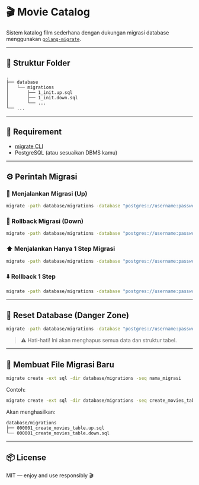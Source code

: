 # 🎬 Movie Catalog

Sistem katalog film sederhana dengan dukungan migrasi database menggunakan [`golang-migrate`](https://github.com/golang-migrate/migrate).

---

## 📁 Struktur Folder

```
.
├── database
│   └── migrations
│       ├── 1_init.up.sql
│       ├── 1_init.down.sql
│       └── ...
└── ...
```

---

## 🧩 Requirement

- [migrate CLI](https://github.com/golang-migrate/migrate/releases)
- PostgreSQL (atau sesuaikan DBMS kamu)

---

## ⚙️ Perintah Migrasi

### 🔼 Menjalankan Migrasi (Up)

```bash
migrate -path database/migrations -database "postgres://username:password@localhost:5432/dbname?sslmode=disable" up
```

### 🔽 Rollback Migrasi (Down)

```bash
migrate -path database/migrations -database "postgres://username:password@localhost:5432/dbname?sslmode=disable" down
```

### ⬆️ Menjalankan Hanya 1 Step Migrasi

```bash
migrate -path database/migrations -database "postgres://username:password@localhost:5432/dbname?sslmode=disable" step 1
```

### ⬇️ Rollback 1 Step

```bash
migrate -path database/migrations -database "postgres://username:password@localhost:5432/dbname?sslmode=disable" step -1
```

---

## 🧼 Reset Database (Danger Zone)

```bash
migrate -path database/migrations -database "postgres://username:password@localhost:5432/dbname?sslmode=disable" drop -f
```

> ⚠️ Hati-hati! Ini akan menghapus semua data dan struktur tabel.

---

## 📝 Membuat File Migrasi Baru

```bash
migrate create -ext sql -dir database/migrations -seq nama_migrasi
```

Contoh:

```bash
migrate create -ext sql -dir database/migrations -seq create_movies_table
```

Akan menghasilkan:

```
database/migrations
├── 000001_create_movies_table.up.sql
└── 000001_create_movies_table.down.sql
```

---

## 📦 License

MIT — enjoy and use responsibly 🎬
